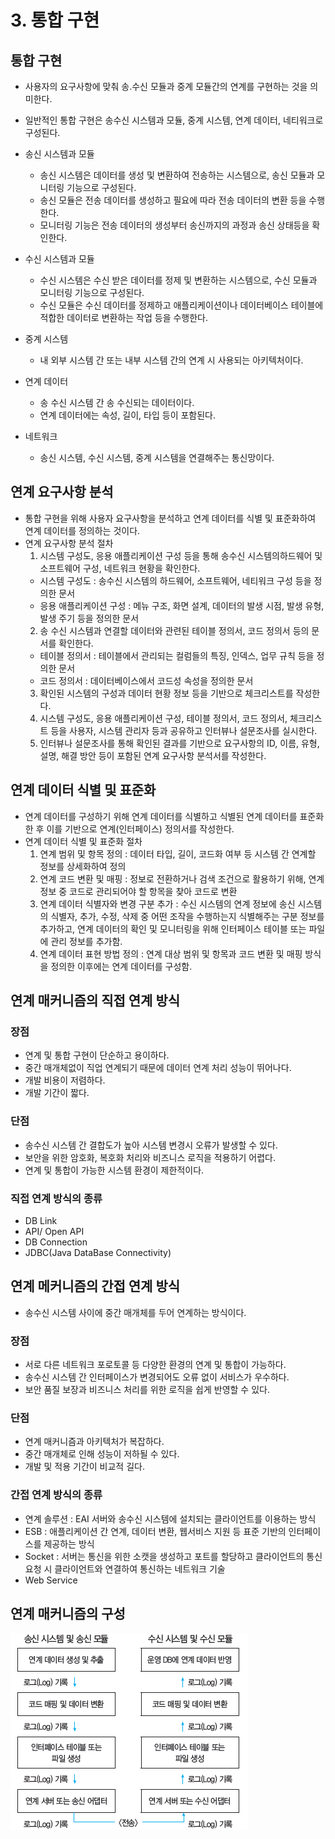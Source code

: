# 3. 통합 구현

## 통합 구현
- 사용자의 요구사항에 맞춰 송.수신 모듈과 중계 모듈간의 연계를 구현하는 것을 의미한다.
- 일반적인 통합 구현은 송수신 시스템과 모듈, 중계 시스템, 연계 데이터, 네티워크로 구성된다.

- 송신 시스템과 모듈
  * 송신 시스템은 데이터를 생성 및 변환하여 전송하는 시스템으로, 송신 모듈과 모니터링 기능으로 구성된다.
  * 송신 모듈은 전송 데이터를 생성하고 필요에 따라 전송 데이터의 변환 등을 수행한다.
  * 모니터링 기능은 전송 데이터의 생성부터 송신까지의 과정과 송신 상태등을 확인한다.
- 수신 시스템과 모듈
   * 수신 시스템은 수신 받은 데이터를 정제 및 변환하는 시스템으로, 수신 모듈과 모니터링 기능으로 구성된다.
   * 수신 모듈은 수신 데이터를 정제하고 애플리케이션이나 데이터베이스 테이블에 적합한 데이터로 변환하는 작업 등을 수행한다.
- 중계 시스템
   * 내 외부 시스템 간 또는 내부 시스템 간의 연계 시 사용되는 아키텍처이다.
- 연계 데이터
   * 송 수신 시스템 간 송 수신되는 데이터이다.
   * 연계 데이터에는 속성, 길이, 타입 등이 포함된다.
- 네트워크
   * 송신 시스템, 수신 시스템, 중계 시스템을 연결해주는 통신망이다.
  
## 연계 요구사항 분석
 - 통합 구현을 위해 사용자 요구사항을 분석하고 연계 데이터를 식별 및 표준화하여 연계 데이터를 정의하는 것이다.
 - 연계 요구사항 분석 절차
    1. 시스템 구성도, 응용 애플리케이션 구성 등을 통해 송수신 시스템의하드웨어 및 소프트웨어 구성, 네트워크 현황을 확인한다. 
      * 시스템 구성도 : 송수신 시스템의 하드웨어, 소프트웨어, 네티워크 구성 등을 정의한 문서
      * 응용 애플리케이션 구성 : 메뉴 구조, 화면 설계, 데이터의 발생 시점, 발생 유형, 발생 주기 등을 정의한 문서
    2. 송 수신 시스템과 연결할 데이터와 관련된 테이블 정의서, 코드 정의서 등의 문서를 확인한다.
      * 테이블 정의서 : 테이블에서 관리되는 컬럼들의 특징, 인덱스, 업무 규칙 등을 정의한 문서
      * 코드 정의서 : 데이터베이스에서 코드성 속성을 정의한 문서
    3. 확인된 시스템의 구성과 데이터 현황 정보 등을 기반으로 체크리스트를 작성한다.
    4. 시스템 구성도, 응용 애플리케이션 구성, 테이블 정의서, 코드 정의서, 체크리스트 등을 사용자, 시스템 관리자 등과 공유하고 인터뷰나 설문조사를 실시한다.
    5. 인터뷰나 설문조사를 통해 확인된 결과를 기반으로 요구사항의 ID, 이름, 유형, 설명, 해결 방안 등이 포함된 연계 요구사항 분석서를 작성한다.
  
## 연계 데이터 식별 및 표준화
 - 연계 데이터를 구성하기 위해 연계 데이터를 식별하고 식별된 연계 데이터를 표준화한 후 이를 기반으로 연계(인터페이스) 정의서를 작성한다.
 - 연계 데이터 식별 및 표준화 절차
    1. 연계 범위 및 항목 정의 : 데이터 타입, 길이, 코드화 여부 등 시스템 간 연계할 정보를 상세화하여 정의
    2. 연계 코드 변환 및 매핑 : 정보로 전환하거나 검색 조건으로 활용하기 위해, 연계 정보 중 코드로 관리되어야 할 항목을 찾아 코드로 변환
    3. 연계 데이터 식별자와 변경 구분 추가 : 수신 시스템의 연계 정보에 송신 시스템의 식별자, 추가, 수정, 삭제 중 어떤 조작을 수행하는지 
       식별해주는 구분 정보를 추가하고, 연계 데이터의 확인 및 모니터링을 위해 인터페이스 테이블 또는 파일에 관리 정보를 추가함.
    4. 연계 데이터 표현 방법 정의 : 연계 대상 범위 및 항목과 코드 변환 및 매핑 방식을 정의한 이후에는 연계 데이터를 구성함.
    
## 연계 매커니즘의 직접 연계 방식
### 장점
 - 연계 및 통합 구현이 단순하고 용이하다.
 - 중간 매개체없이 직업 연계되기 때문에 데이터 연계 처리 성능이 뛰어나다.
 - 개발 비용이 저렴하다.
 - 개발 기간이 짧다.
### 단점 
 - 송수신 시스템 간 결합도가 높아 시스템 변경시 오류가 발생할 수 있다.
 - 보안을 위한 암호화, 복호화 처리와 비즈니스 로직을 적용하기 어렵다.
 - 연계 및 통합이 가능한 시스템 환경이 제한적이다. 

### 직접 연계 방식의 종류
 - DB Link
 - API/ Open API
 - DB Connection
 - JDBC(Java DataBase Connectivity)

## 연계 메커니즘의 간접 연계 방식
 - 송수신 시스템 사이에 중간 매개체를 두어 연계하는 방식이다.
### 장점
 - 서로 다른 네트워크 포로토콜 등 다양한 환경의 연계 및 통합이 가능하다.
 - 송수신 시스템 간 인터페이스가 변경되어도 오류 없이 서비스가 우수하다.
 - 보안 품질 보장과 비즈니스 처리를 위한 로직을 쉽게 반영할 수 있다.
### 단점 
 - 연계 매커니즘과 아키텍처가 복잡하다.
 - 중간 매개체로 인해 성능이 저하될 수 있다.
 - 개발 및 적용 기간이 비교적 길다.
### 간접 연계 방식의 종류
 - 연계 솔루션 : EAI 서버와 송수신 시스템에 설치되는 클라이언트를 이용하는 방식
 - ESB : 애플리케이션 간 연계, 데이터 변환, 웹서비스 지원 등 표준 기반의 인터페이스를 제공하는 방식
 - Socket : 서버는 통신을 위한 소캣을 생성하고 포트를 할당하고 클라이언트의 통신 요청 시 클라이언트와 연결하여 통신하는 네트워크 기술
 - Web Service 

## 연계 매커니즘의 구성
![img.png](img.png)
